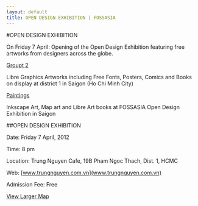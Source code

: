 ```yaml
---
layout: default
title: OPEN DESIGN EXHIBITION | FOSSASIA
---
```


<style>
#content {
    height: 175em;
}

#side-bar {
			display: block;
			margin-top: 5%;
			background-color: #EEE;
			border-radius: 10px;
			width: 90em;
			width: 30%;
			float: right;
			height: 175em;
}

#wrapper {
    height: 180em;
}
</style>

#OPEN DESIGN EXHIBITION

On Friday 7 April: Opening of the Open Design Exhibition featuring free artworks from designers across the globe.

[Groupt 2](images/group2.jpg "Group 2")

Libre Graphics Artworks including Free Fonts, Posters, Comics and Books on display at district 1 in Saigon (Ho Chi Minh City)

[Paintings](images/paintings.jpg "Paintings")

Inkscape Art, Map art and Libre Art books at FOSSASIA Open Design Exhibition in Saigon

##OPEN DESIGN EXHIBITION

Date: Friday 7 April, 2012

Time: 8 pm

Location: Trung Nguyen Cafe, 19B Pham Ngoc Thach, Dist. 1, HCMC

Web: [www.trungnguyen.com.vn](www.trungnguyen.com.vn)

Admission Fee: Free

[View Larger Map](http://maps.google.com/maps?q=10.784125,106.694019&num=1&sll=10.781669,106.696912&sspn=0.010525,0.016189&ie=UTF8&source=embed&ll=10.784492,106.694069&spn=0.02951,0.051498&z=14)
